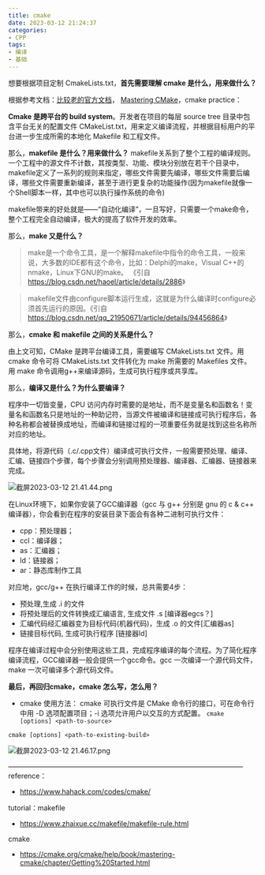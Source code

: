 ```yaml
---
title: cmake
date: 2023-03-12 21:24:37
categories:
- CPP
tags:
- 编译
- 基础
---
```


想要根据项目定制 CmakeLists.txt，**首先需要理解 cmake 是什么，用来做什么？**

根据参考文档：[比较老的官方文档](https://cmake.org/cmake/help/cmake2.4docs.html)， [Mastering CMake](https://cmake.org/cmake/help/book/mastering-cmake/chapter/Getting%20Started.html)，cmake practice：

**Cmake 是跨平台的 build system**。开发者在项目的每层 source tree 目录中包含平台无关的配置文件 CMakeList.txt，用来定义编译流程，并根据目标用户的平台进一步生成所需的本地化 Makefile 和工程文件。

那么，**makefile 是什么？用来做什么？**
makefile关系到了整个工程的编译规则。一个工程中的源文件不计数，其按类型、功能、模块分别放在若干个目录中，makefile定义了一系列的规则来指定，哪些文件需要先编译，哪些文件需要后编译，哪些文件需要重新编译，甚至于进行更复杂的功能操作(因为makefile就像一个Shell脚本一样，其中也可以执行操作系统的命令)

makefile带来的好处就是——“自动化编译”，一旦写好，只需要一个make命令，整个工程完全自动编译，极大的提高了软件开发的效率。

那么，**make 又是什么？**

> make是一个命令工具，是一个解释makefile中指令的命令工具，一般来说，大多数的IDE都有这个命令，比如：Delphi的make，Visual C++的nmake，Linux下GNU的make。
> 《引自 <https://blog.csdn.net/haoel/article/details/2886>》

> makefile文件由configure脚本运行生成，这就是为什么编译时configure必须首先运行的原因。《引自 <https://blog.csdn.net/qq_21950671/article/details/94456864>》

那么，**cmake 和 makefile 之间的关系是什么？**

由上文可知，CMake 是跨平台编译工具，需要编写 CMakeLists.txt 文件。用 cmake 命令可将 CMakeLists.txt 文件转化为 make 所需要的 Makefiles 文件。用 make 命令调用g++来编译源码，生成可执行程序或共享库。

那么，**编译又是什么？为什么要编译？**

程序中一切皆变量，CPU 访问内存时需要的是地址，而不是变量名和函数名！变量名和函数名只是地址的一种助记符，当源文件被编译和链接成可执行程序后，各种名称都会被替换成地址，而编译和链接过程的一项重要任务就是找到这些名称所对应的地址。

具体地，将源代码（.c/.cpp文件）编译成可执行文件，一般需要预处理、编译、汇编、链接四个步骤，每个步骤会分别调用预处理器、编译器、汇编器、链接器来完成。

![截屏2023-03-12 21.41.44.png](https://s2.loli.net/2023/03/12/b5X2RJIyHQBdNjc.png)

在Linux环境下，如果你安装了GCC编译器（gcc 与 g++ 分别是 gnu 的 c & c++ 编译器），你会看到在程序的安装目录下面会有各种二进制可执行文件：

- cpp：预处理器；
- ccl：编译器；
- as：汇编器；
- ld：链接器；
- ar：静态库制作工具

对应地，gcc/g++ 在执行编译工作的时候，总共需要4步：

- 预处理,生成 .i 的文件
- 将预处理后的文件转换成汇编语言, 生成文件 .s [编译器egcs？]
- 汇编代码经汇编器变为目标代码(机器代码)，生成 .o 的文件[汇编器as]
- 链接目标代码, 生成可执行程序 [链接器ld]

程序在编译过程中会分别使用这些工具，完成程序编译的每个流程。为了简化程序编译流程，GCC编译器一般会提供一个gcc命令。gcc 一次编译一个源代码文件，make 一次可编译多个源代码文件。

**最后，再回归cmake，cmake 怎么写，怎么用？**

- cmake 使用方法：
cmake 可执行文件是 CMake 命令行的接口，可在命令行中用 -D 选项配置项目；-i 选项允许用户以交互的方式配置。
`cmake [options] <path-to-source>`

`cmake [options] <path-to-existing-build>`

![截屏2023-03-12 21.46.17.png](https://s2.loli.net/2023/03/12/qbKAyuTLVz5rn6d.png)

——————————————————————————————————
reference：

- <https://www.hahack.com/codes/cmake/>

tutorial：makefile

- <https://www.zhaixue.cc/makefile/makefile-rule.html>

cmake

- <https://cmake.org/cmake/help/book/mastering-cmake/chapter/Getting%20Started.html>
